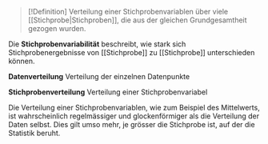 >[!Definition]
>Verteilung einer Stichprobenvariablen über viele [[Stichprobe|Stichproben]], die aus der gleichen Grundgesamtheit gezogen wurden.

Die **Stichprobenvariabilität** beschreibt, wie stark sich Stichprobenergebnisse von [[Stichprobe]] zu [[Stichprobe]] unterschieden können.

**Datenverteilung**
Verteilung der einzelnen Datenpunkte

**Stichprobenverteilung**
Verteilung einer Stichprobenvariabel

Die Verteilung einer Stichprobenvariablen, wie zum Beispiel des Mittelwerts, ist wahrscheinlich regelmässiger und glockenförmiger als die Verteilung der Daten selbst. Dies gilt umso mehr, je grösser die Stichprobe ist, auf der die Statistik beruht.